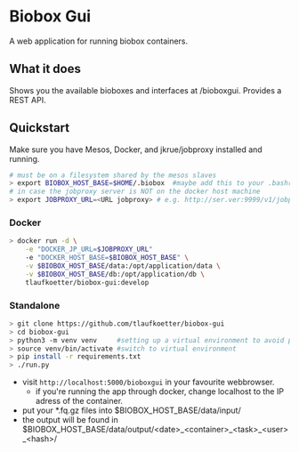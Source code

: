 # Biobox Gui

A web application for running biobox containers.

## What it does

Shows you the available bioboxes and interfaces at /bioboxgui. Provides a REST API.

## Quickstart

Make sure you have Mesos, Docker, and jkrue/jobproxy installed and running.
```bash
# must be on a filesystem shared by the mesos slaves
> export BIOBOX_HOST_BASE=$HOME/.biobox  #maybe add this to your .bashrc, change to your liking
# in case the jobproxy server is NOT on the docker host machine
> export JOBPROXY_URL=<URL jobproxy> # e.g. http://ser.ver:9999/v1/jobproxy
```

### Docker
```bash
> docker run -d \
    -e "DOCKER_JP_URL=$JOBPROXY_URL"
    -e "DOCKER_HOST_BASE=$BIOBOX_HOST_BASE" \
    -v $BIOBOX_HOST_BASE/data:/opt/application/data \
    -v $BIOBOX_HOST_BASE/db:/opt/application/db \
    tlaufkoetter/biobox-gui:develop
```

### Standalone
```bash
> git clone https://github.com/tlaufkoetter/biobox-gui
> cd biobox-gui
> python3 -m venv venv     #setting up a virtual environment to avoid possible conflicts.
> source venv/bin/activate #switch to virtual environment
> pip install -r requirements.txt
> ./run.py
```

* visit ``http://localhost:5000/bioboxgui`` in your favourite webbrowser.
    * if you're running the app through docker, change localhost to the IP adress of the container.
* put your *.fq.gz files into $BIOBOX_HOST_BASE/data/input/
* the output will be found in $BIOBOX_HOST_BASE/data/output/\<date\>\_\<container\>\_\<task\>\_\<user\>\_\<hash\>/
